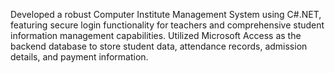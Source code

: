 Developed a robust Computer Institute Management System using C#.NET, featuring secure login functionality for teachers and comprehensive student information management capabilities. Utilized Microsoft Access as the backend database to store student data, attendance records, admission details, and payment information.

